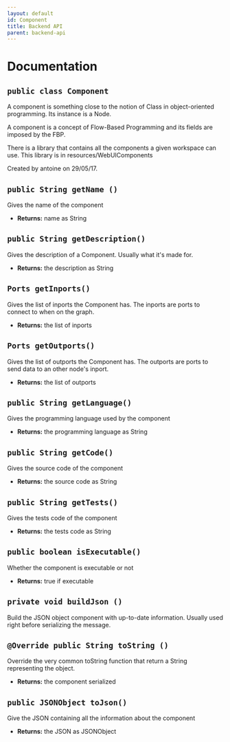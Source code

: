 ```yaml
---
layout: default
id: Component
title: Backend API
parent: backend-api
---
```

# Documentation

## `public class Component`

A component is something close to the notion of Class in object-oriented programming. Its instance is a Node.

A component is a concept of Flow-Based Programming and its fields are imposed by the FBP.

There is a library that contains all the components a given workspace can use. This library is in resources/WebUIComponents

Created by antoine on 29/05/17.

## `public String getName ()`

Gives the name of the component

 * **Returns:** name as String

## `public String getDescription()`

Gives the description of a Component. Usually what it's made for.

 * **Returns:** the description as String

## `Ports getInports()`

Gives the list of inports the Component has. The inports are ports to connect to when on the graph.

 * **Returns:** the list of inports

## `Ports getOutports()`

Gives the list of outports the Component has. The outports are ports to send data to an other node's inport.

 * **Returns:** the list of outports

## `public String getLanguage()`

Gives the programming language used by the component

 * **Returns:** the programming language as String

## `public String getCode()`

Gives the source code of the component

 * **Returns:** the source code as String

## `public String getTests()`

Gives the tests code of the component

 * **Returns:** the tests code as String

## `public boolean isExecutable()`

Whether the component is executable or not

 * **Returns:** true if executable

## `private void buildJson ()`

Build the JSON object component with up-to-date information. Usually used right before serializing the message.

## `@Override public String toString ()`

Override the very common toString function that return a String representing the object.

 * **Returns:** the component serialized

## `public JSONObject toJson()`

Give the JSON containing all the information about the component

 * **Returns:** the JSON as JSONObject
